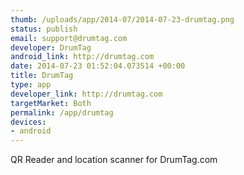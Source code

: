 ```yaml
--- 
thumb: /uploads/app/2014-07/2014-07-23-drumtag.png
status: publish
email: support@drumtag.com
developer: DrumTag
android_link: http://drumtag.com
date: 2014-07-23 01:52:04.073514 +00:00
title: DrumTag
type: app
developer_link: http://drumtag.com
targetMarket: Both
permalink: /app/drumtag
devices: 
- android
---
```


QR Reader and location scanner for DrumTag.com
